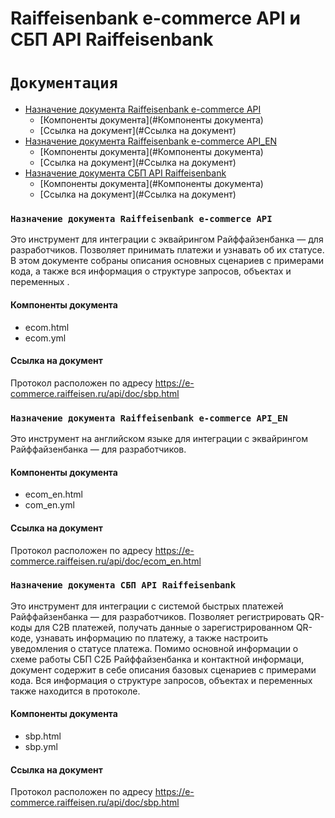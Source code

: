 # Raiffeisenbank e-commerce API и СБП API Raiffeisenbank

#  `Документация`

* [Назначение документа Raiffeisenbank e-commerce API](#Назначение-документа-Raiffeisenbank-e-commerce-API)
    * [Компоненты документа](#Компоненты документа)
    * [Ссылка на документ](#Ссылка на документ)
* [Назначение документа Raiffeisenbank e-commerce API_EN](#Назначение-документа-Raiffeisenbank-e-commerce-API_EN)
    * [Компоненты документа](#Компоненты документа)
    * [Ссылка на документ](#Ссылка на документ)
* [Назначение документа СБП API Raiffeisenbank](#Назначение-документа-СБП-API-Raiffeisenbank)
    * [Компоненты документа](#Компоненты документа)
    * [Ссылка на документ](#Ссылка на документ)
    
### `Назначение документа Raiffeisenbank e-commerce API`    
Это инструмент для интеграции с эквайрингом Райффайзенбанка — для разработчиков. Позволяет принимать платежи и узнавать об их статусе. В этом документе собраны описания основных сценариев с примерами кода, а также вся информация о структуре запросов, объектах и переменных .

#### Компоненты документа
   * ecom.html
   * ecom.yml
   
#### Ссылка на документ
Протокол расположен по адресу https://e-commerce.raiffeisen.ru/api/doc/sbp.html

### `Назначение документа Raiffeisenbank e-commerce API_EN`
Это инструмент на английском языке для интеграции с эквайрингом Райффайзенбанка — для разработчиков.

#### Компоненты документа
   * ecom_en.html
   * com_en.yml
   
#### Ссылка на документ
Протокол расположен по адресу https://e-commerce.raiffeisen.ru/api/doc/ecom_en.html

### `Назначение документа СБП API Raiffeisenbank` 

Это инструмент для интеграции с системой быстрых платежей Райффайзенбанка — для разработчиков. Позволяет регистрировать QR-коды для C2B платежей, получать данные о зарегистрированном  QR-коде, узнавать информацию по платежу, а также настроить уведомления о статусе платежа. Помимо основной информации о схеме работы СБП С2Б Райффайзенбанка и контактной информаци, документ содержит в себе описания базовых сценариев с примерами кода. Вся информация о структуре запросов, объектах и переменных также находится в протоколе.

#### Компоненты документа
   * sbp.html
   * sbp.yml
   
#### Ссылка на документ
Протокол расположен по адресу https://e-commerce.raiffeisen.ru/api/doc/sbp.html

